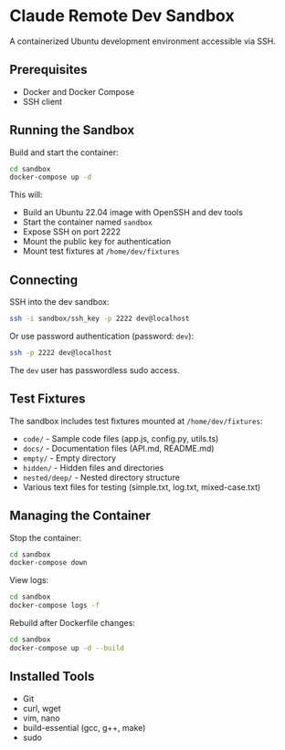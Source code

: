 # Claude Remote Dev Sandbox

A containerized Ubuntu development environment accessible via SSH.

## Prerequisites

- Docker and Docker Compose
- SSH client

## Running the Sandbox

Build and start the container:

```bash
cd sandbox
docker-compose up -d
```

This will:

- Build an Ubuntu 22.04 image with OpenSSH and dev tools
- Start the container named `sandbox`
- Expose SSH on port 2222
- Mount the public key for authentication
- Mount test fixtures at `/home/dev/fixtures`

## Connecting

SSH into the dev sandbox:

```bash
ssh -i sandbox/ssh_key -p 2222 dev@localhost
```

Or use password authentication (password: `dev`):

```bash
ssh -p 2222 dev@localhost
```

The `dev` user has passwordless sudo access.

## Test Fixtures

The sandbox includes test fixtures mounted at `/home/dev/fixtures`:

- `code/` - Sample code files (app.js, config.py, utils.ts)
- `docs/` - Documentation files (API.md, README.md)
- `empty/` - Empty directory
- `hidden/` - Hidden files and directories
- `nested/deep/` - Nested directory structure
- Various text files for testing (simple.txt, log.txt, mixed-case.txt)

## Managing the Container

Stop the container:

```bash
cd sandbox
docker-compose down
```

View logs:

```bash
cd sandbox
docker-compose logs -f
```

Rebuild after Dockerfile changes:

```bash
cd sandbox
docker-compose up -d --build
```

## Installed Tools

- Git
- curl, wget
- vim, nano
- build-essential (gcc, g++, make)
- sudo
